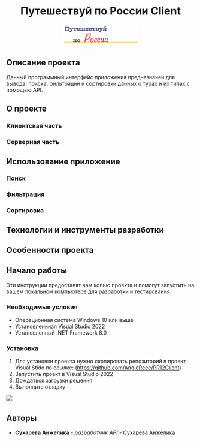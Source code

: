 <h1 align="center">Путешествуй по России Client</h1>

<p align="center"><img  src="./images/logo.png" width="40%"></p>

## Описание проекта

Данный программный интерфейс приложения предназначен для вывода, поиска, фильтрации и сортировки данных о турах и их типах с помощью API.

## О проекте

### Клиентская часть

### Серверная часть

## Использование приложение

### Поиск

### Фильтрация

### Сортировка

## Технологии и инструменты разработки

## Особенности проекта

## Начало работы

Эти инструкции предоставят вам копию проекта и помогут запустить на вашем локальном компьютере для разработки и тестирования.

### Необходимые условия

* Операционная система Windows 10 или выше
* Установленнная Visual Studio 2022
* Установленный .NET Framework 8.0 

### Установка

1. Для установки проекта нужно скопировать репозиторий в проект Visual Stido по ссылке: 
(https://github.com/AngieReee/PR12Client)
2. Запустить проект в Visual Studio 2022
3. Дождаться загрузки решения
4. Выполнить отладку

![](https://github.com/AngieReee/PR12Client/blob/master/images/main.gif)

## Авторы
* **Сухарева Анжелика** - *разработчик API* - [Сухарева Анжелика](https://github.com/AngieReee) 
